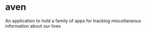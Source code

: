 # aven
An application to hold a family of apps for tracking miscellaneous information about our lives
